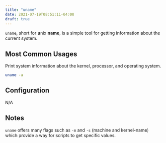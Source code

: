 ```yaml
---
title: "uname"
date: 2021-07-19T08:51:11-04:00
draft: true
---
```


`uname`, short for **u**nix **name**, is a simple tool for getting information about
the current system.

## Most Common Usages

Print system information about the kernel, processor, and operating system.

```sh
uname -a
```

## Configuration

N/A

## Notes

`uname` offers many flags such as `-m` and `-s` (machine and kernel-name) which
provide a way for scripts to get specific values.
